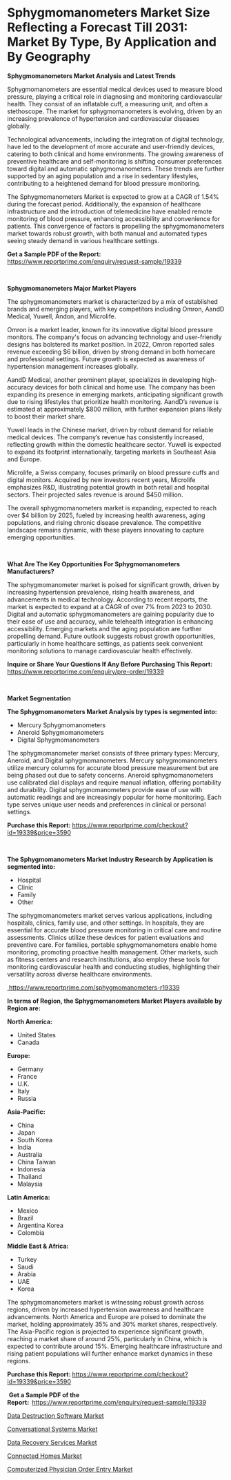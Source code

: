 <p><h1>Sphygmomanometers Market Size Reflecting a Forecast Till 2031: Market By Type, By Application and By Geography</h1></p><p><strong>Sphygmomanometers Market Analysis and Latest Trends</strong></p>
<p><p>Sphygmomanometers are essential medical devices used to measure blood pressure, playing a critical role in diagnosing and monitoring cardiovascular health. They consist of an inflatable cuff, a measuring unit, and often a stethoscope. The market for sphygmomanometers is evolving, driven by an increasing prevalence of hypertension and cardiovascular diseases globally. </p><p>Technological advancements, including the integration of digital technology, have led to the development of more accurate and user-friendly devices, catering to both clinical and home environments. The growing awareness of preventive healthcare and self-monitoring is shifting consumer preferences toward digital and automatic sphygmomanometers. These trends are further supported by an aging population and a rise in sedentary lifestyles, contributing to a heightened demand for blood pressure monitoring.</p><p>The Sphygmomanometers Market is expected to grow at a CAGR of 1.54% during the forecast period. Additionally, the expansion of healthcare infrastructure and the introduction of telemedicine have enabled remote monitoring of blood pressure, enhancing accessibility and convenience for patients. This convergence of factors is propelling the sphygmomanometers market towards robust growth, with both manual and automated types seeing steady demand in various healthcare settings.</p></p>
<p><strong>Get a Sample PDF of the Report:&nbsp;</strong> <a href="https://www.reportprime.com/enquiry/request-sample/19339?utm_campaign=39&utm_medium=2&utm_source=Github&utm_content=ia&utm_term=23112024&utm_id=sphygmomanometers">https://www.reportprime.com/enquiry/request-sample/19339</a></p>
<p>&nbsp;</p>
<p><strong>Sphygmomanometers Major Market Players</strong></p>
<p><p>The sphygmomanometers market is characterized by a mix of established brands and emerging players, with key competitors including Omron, AandD Medical, Yuwell, Andon, and Microlife.</p><p>Omron is a market leader, known for its innovative digital blood pressure monitors. The company's focus on advancing technology and user-friendly designs has bolstered its market position. In 2022, Omron reported sales revenue exceeding $6 billion, driven by strong demand in both homecare and professional settings. Future growth is expected as awareness of hypertension management increases globally.</p><p>AandD Medical, another prominent player, specializes in developing high-accuracy devices for both clinical and home use. The company has been expanding its presence in emerging markets, anticipating significant growth due to rising lifestyles that prioritize health monitoring. AandD’s revenue is estimated at approximately $800 million, with further expansion plans likely to boost their market share.</p><p>Yuwell leads in the Chinese market, driven by robust demand for reliable medical devices. The company’s revenue has consistently increased, reflecting growth within the domestic healthcare sector. Yuwell is expected to expand its footprint internationally, targeting markets in Southeast Asia and Europe.</p><p>Microlife, a Swiss company, focuses primarily on blood pressure cuffs and digital monitors. Acquired by new investors recent years, Microlife emphasizes R&D, illustrating potential growth in both retail and hospital sectors. Their projected sales revenue is around $450 million.</p><p>The overall sphygmomanometers market is expanding, expected to reach over $4 billion by 2025, fueled by increasing health awareness, aging populations, and rising chronic disease prevalence. The competitive landscape remains dynamic, with these players innovating to capture emerging opportunities.</p></p>
<p>&nbsp;</p>
<p><strong>What Are The Key Opportunities For Sphygmomanometers Manufacturers?</strong></p>
<p><p>The sphygmomanometer market is poised for significant growth, driven by increasing hypertension prevalence, rising health awareness, and advancements in medical technology. According to recent reports, the market is expected to expand at a CAGR of over 7% from 2023 to 2030. Digital and automatic sphygmomanometers are gaining popularity due to their ease of use and accuracy, while telehealth integration is enhancing accessibility. Emerging markets and the aging population are further propelling demand. Future outlook suggests robust growth opportunities, particularly in home healthcare settings, as patients seek convenient monitoring solutions to manage cardiovascular health effectively.</p></p>
<p><strong>Inquire or Share Your Questions If Any Before Purchasing This Report:</strong> <a href="https://www.reportprime.com/enquiry/pre-order/19339?utm_campaign=39&utm_medium=2&utm_source=Github&utm_content=ia&utm_term=23112024&utm_id=sphygmomanometers">https://www.reportprime.com/enquiry/pre-order/19339</a></p>
<p>&nbsp;</p>
<p><strong>Market Segmentation</strong></p>
<p><strong>The Sphygmomanometers Market Analysis by types is segmented into:</strong></p>
<p><ul><li>Mercury Sphygmomanometers</li><li>Aneroid Sphygmomanometers</li><li>Digital Sphygmomanometers</li></ul></p>
<p><p>The sphygmomanometer market consists of three primary types: Mercury, Aneroid, and Digital sphygmomanometers. Mercury sphygmomanometers utilize mercury columns for accurate blood pressure measurement but are being phased out due to safety concerns. Aneroid sphygmomanometers use calibrated dial displays and require manual inflation, offering portability and durability. Digital sphygmomanometers provide ease of use with automatic readings and are increasingly popular for home monitoring. Each type serves unique user needs and preferences in clinical or personal settings.</p></p>
<p><strong>Purchase this Report:&nbsp;</strong><a href="https://www.reportprime.com/checkout?id=19339&price=3590&utm_campaign=39&utm_medium=2&utm_source=Github&utm_content=ia&utm_term=23112024&utm_id=sphygmomanometers">https://www.reportprime.com/checkout?id=19339&price=3590</a></p>
<p>&nbsp;</p>
<p><strong>The Sphygmomanometers Market Industry Research by Application is segmented into:</strong></p>
<p><ul><li>Hospital</li><li>Clinic</li><li>Family</li><li>Other</li></ul></p>
<p><p>The sphygmomanometers market serves various applications, including hospitals, clinics, family use, and other settings. In hospitals, they are essential for accurate blood pressure monitoring in critical care and routine assessments. Clinics utilize these devices for patient evaluations and preventive care. For families, portable sphygmomanometers enable home monitoring, promoting proactive health management. Other markets, such as fitness centers and research institutions, also employ these tools for monitoring cardiovascular health and conducting studies, highlighting their versatility across diverse healthcare environments.</p></p>
<p><a href="https://www.reportprime.com/sphygmomanometers-r19339?utm_campaign=39&utm_medium=2&utm_source=Github&utm_content=ia&utm_term=23112024&utm_id=sphygmomanometers">&nbsp;https://www.reportprime.com/sphygmomanometers-r19339</a></p>
<p><strong>In terms of Region, the Sphygmomanometers Market Players available by Region are:</strong></p>
<p>
    <p> <strong> North America: </strong>
        <ul>
            <li>United States</li>
            <li>Canada</li>
        </ul>
        </p> 
    <p> <strong> Europe: </strong>
        <ul>
            <li>Germany</li>
            <li>France</li>
            <li>U.K.</li>
            <li>Italy</li>
            <li>Russia</li>
        </ul>
        </p> 
    <p> <strong> Asia-Pacific: </strong>
        <ul>
            <li>China</li>
            <li>Japan</li>
            <li>South Korea</li>
            <li>India</li>
            <li>Australia</li>
            <li>China Taiwan</li>
            <li>Indonesia</li>
            <li>Thailand</li>
            <li>Malaysia</li>
        </ul>
        </p> 
    <p> <strong> Latin America: </strong>
        <ul>
            <li>Mexico</li>
            <li>Brazil</li>
            <li>Argentina Korea</li>
            <li>Colombia</li>
        </ul>
        </p> 
    <p> <strong> Middle East & Africa: </strong>
        <ul>
            <li>Turkey</li>
            <li>Saudi</li>
            <li>Arabia</li>
            <li>UAE</li>
            <li>Korea</li>
        </ul>
    </p>
    </p>
<p><p>The sphygmomanometers market is witnessing robust growth across regions, driven by increased hypertension awareness and healthcare advancements. North America and Europe are poised to dominate the market, holding approximately 35% and 30% market shares, respectively. The Asia-Pacific region is projected to experience significant growth, reaching a market share of around 25%, particularly in China, which is expected to contribute around 15%. Emerging healthcare infrastructure and rising patient populations will further enhance market dynamics in these regions.</p></p>
<p><strong>Purchase this Report: </strong><a href="https://www.reportprime.com/checkout?id=19339&price=3590&utm_campaign=39&utm_medium=2&utm_source=Github&utm_content=ia&utm_term=23112024&utm_id=sphygmomanometers">https://www.reportprime.com/checkout?id=19339&price=3590</a></p>
<p>&nbsp;<strong>Get a Sample PDF of the Report:&nbsp;&nbsp;</strong><a href="https://www.reportprime.com/enquiry/request-sample/19339?utm_campaign=39&utm_medium=2&utm_source=Github&utm_content=ia&utm_term=23112024&utm_id=sphygmomanometers">https://www.reportprime.com/enquiry/request-sample/19339</a></p>
<p><strong></strong></p>
<p><p><a href="https://issuu.com/reportprime-2/docs/data-destruction-software-market-si_99610cb0515f51?utm_campaign=39&utm_medium=2&utm_source=Github&utm_content=ia&utm_term=23112024&utm_id=sphygmomanometers">Data Destruction Software Market</a></p><p><a href="https://www.linkedin.com/pulse/evolution-conversational-systems-market-key-shifts-from-2024-ibjec?utm_campaign=39&utm_medium=2&utm_source=Github&utm_content=ia&utm_term=23112024&utm_id=sphygmomanometers">Conversational Systems Market</a></p><p><a href="https://issuu.com/reportprime-2/docs/data-recovery-services-market-size-_51e70b4098f2f1?utm_campaign=39&utm_medium=2&utm_source=Github&utm_content=ia&utm_term=23112024&utm_id=sphygmomanometers">Data Recovery Services Market</a></p><p><a href="https://www.linkedin.com/pulse/key-drivers-connected-homes-market-trends-future-outlook-mxabc?utm_campaign=39&utm_medium=2&utm_source=Github&utm_content=ia&utm_term=23112024&utm_id=sphygmomanometers">Connected Homes Market</a></p><p><a href="https://www.linkedin.com/pulse/theglobal-computerized-physician-order-entry-market-sizeenormousand-vdg2c?utm_campaign=39&utm_medium=2&utm_source=Github&utm_content=ia&utm_term=23112024&utm_id=sphygmomanometers">Computerized Physician Order Entry Market</a></p></p>